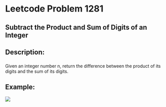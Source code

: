 # Leetcode Problem 1281
## Subtract the Product and Sum of Digits of an Integer

## Description: 
### 
Given an integer number n, return the difference between the product
of its digits and the sum of its digits.

## Example: 
<img src = "https://github.com/user-attachments/assets/ef0a2546-2100-425d-8558-f67c4c567953">

